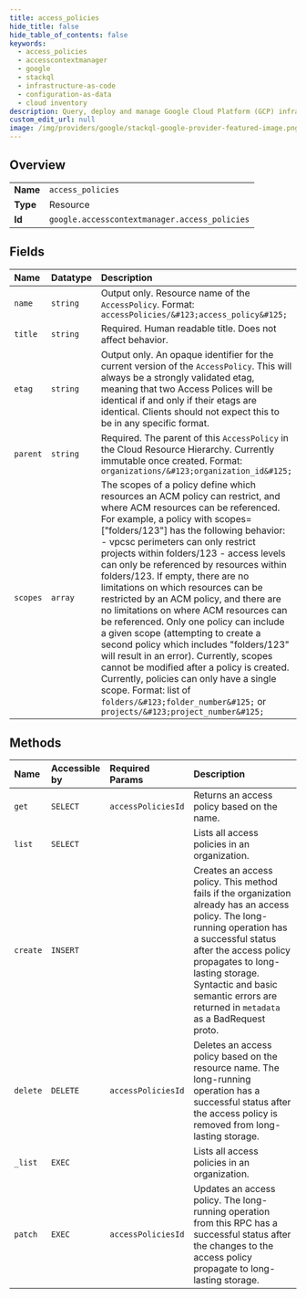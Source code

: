 ```yaml
---
title: access_policies
hide_title: false
hide_table_of_contents: false
keywords:
  - access_policies
  - accesscontextmanager
  - google    
  - stackql
  - infrastructure-as-code
  - configuration-as-data
  - cloud inventory
description: Query, deploy and manage Google Cloud Platform (GCP) infrastructure and resources using SQL
custom_edit_url: null
image: /img/providers/google/stackql-google-provider-featured-image.png
---
```

  
    

## Overview
<table><tbody>
<tr><td><b>Name</b></td><td><code>access_policies</code></td></tr>
<tr><td><b>Type</b></td><td>Resource</td></tr>
<tr><td><b>Id</b></td><td><code>google.accesscontextmanager.access_policies</code></td></tr>
</tbody></table>

## Fields
| Name | Datatype | Description |
|:-----|:---------|:------------|
| `name` | `string` | Output only. Resource name of the `AccessPolicy`. Format: `accessPolicies/&#123;access_policy&#125;` |
| `title` | `string` | Required. Human readable title. Does not affect behavior. |
| `etag` | `string` | Output only. An opaque identifier for the current version of the `AccessPolicy`. This will always be a strongly validated etag, meaning that two Access Polices will be identical if and only if their etags are identical. Clients should not expect this to be in any specific format. |
| `parent` | `string` | Required. The parent of this `AccessPolicy` in the Cloud Resource Hierarchy. Currently immutable once created. Format: `organizations/&#123;organization_id&#125;` |
| `scopes` | `array` | The scopes of a policy define which resources an ACM policy can restrict, and where ACM resources can be referenced. For example, a policy with scopes=["folders/123"] has the following behavior: - vpcsc perimeters can only restrict projects within folders/123 - access levels can only be referenced by resources within folders/123. If empty, there are no limitations on which resources can be restricted by an ACM policy, and there are no limitations on where ACM resources can be referenced. Only one policy can include a given scope (attempting to create a second policy which includes "folders/123" will result in an error). Currently, scopes cannot be modified after a policy is created. Currently, policies can only have a single scope. Format: list of `folders/&#123;folder_number&#125;` or `projects/&#123;project_number&#125;` |
## Methods
| Name | Accessible by | Required Params | Description |
|:-----|:--------------|:----------------|:------------|
| `get` | `SELECT` | `accessPoliciesId` | Returns an access policy based on the name. |
| `list` | `SELECT` |  | Lists all access policies in an organization. |
| `create` | `INSERT` |  | Creates an access policy. This method fails if the organization already has an access policy. The long-running operation has a successful status after the access policy propagates to long-lasting storage. Syntactic and basic semantic errors are returned in `metadata` as a BadRequest proto. |
| `delete` | `DELETE` | `accessPoliciesId` | Deletes an access policy based on the resource name. The long-running operation has a successful status after the access policy is removed from long-lasting storage. |
| `_list` | `EXEC` |  | Lists all access policies in an organization. |
| `patch` | `EXEC` | `accessPoliciesId` | Updates an access policy. The long-running operation from this RPC has a successful status after the changes to the access policy propagate to long-lasting storage. |
